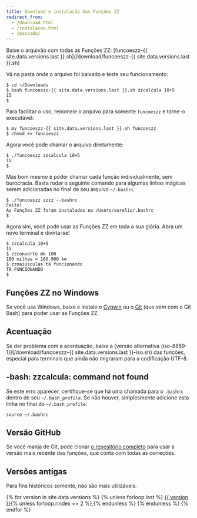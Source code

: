 ```yaml
---
title: Download e instalação das Funções ZZ
redirect_from:
  - /download.html
  - /instalacao.html
  - /passado/
---
```


<!-- > Dica: Sabia que você também também pode usar as Funções ZZ [direto no navegador](http://funcoeszz.net/online/), ou [em seu iPhone](http://itunes.apple.com/br/app/funcoes-zz/id492258680?mt=8)? -->

<!-- > Dica: Manja de git? Então [baixe o repositório completo](https://github.com/funcoeszz/funcoeszz) e seja feliz! -->

<!-- > Vá no [Funções ZZ à la carte](/a-la-carte/?zz=*), escolha as funções desejadas e aperte o botão *Baixar arquivo*. Um arquivo chamado `funcoeszz.sh` será baixado para o seu computador. -->

Baixe o arquivão com todas as Funções ZZ: [funcoeszz-{{ site.data.versions.last }}.sh](/download/funcoeszz-{{ site.data.versions.last }}.sh)

Vá na pasta onde o arquivo foi baixado e teste seu funcionamento:

```console
$ cd ~/Downloads
$ bash funcoeszz-{{ site.data.versions.last }}.sh zzcalcula 10+5
15
$
```

Para facilitar o uso, renomeie o arquivo para somente `funcoeszz` e torne-o executável:

```console
$ mv funcoeszz-{{ site.data.versions.last }}.sh funcoeszz
$ chmod +x funcoeszz
```

Agora você pode chamar o arquivo diretamente:

```console
$ ./funcoeszz zzcalcula 10+5
15
$
```

Mas bom mesmo é poder chamar cada função individualmente, sem burocracia. Basta rodar o seguinte comando para algumas linhas mágicas serem adicionadas no final de seu arquivo `~/.bashrc`

```console
$ ./funcoeszz zzzz --bashrc
Feito!
As Funções ZZ foram instaladas no /Users/aurelio/.bashrc
$
```

Agora sim, você pode usar as Funções ZZ em toda a sua glória. Abra um novo terminal e divirta-se!

```console
$ zzcalcula 10+5
15
$ zzconverte mk 100
100 milhas = 160.900 km
$ zzmaiusculas tá funcionando
TÁ FUNCIONANDO
$
```


## Funções ZZ no Windows

Se você usa Windows, baixe e instale o [Cygwin](http://aurelio.net/cygwin/) ou o [Git](http://git-scm.com/downloads) (que vem com o Git Bash) para poder usar as Funções ZZ.


## Acentuação

Se der problema com a acentuação, baixe a [versão alternativa (iso-8859-1)](/download/funcoeszz-{{ site.data.versions.last }}-iso.sh) das funções, especial para terminais que ainda não migraram para a codificação UTF-8.


## -bash: zzcalcula: command not found

Se este erro aparecer, certifique-se que há uma chamada para o `.bashrc` dentro de seu `~/.bash_profile`. Se não houver, simplesmente adicione esta linha no final do `~/.bash_profile`:

```
source ~/.bashrc
```


## Versão GitHub

Se você manja de Git, pode clonar [o repositório completo](https://github.com/funcoeszz/funcoeszz) para usar a versão mais recente das funções, que conta com todas as correções.


## Versões antigas

Para fins históricos somente, não são mais utilizáveis.

<p>
{% for version in site.data.versions %}
    {% unless forloop.last %}
        <a href="/download/funcoeszz-{{ version }}.sh">{{ version }}</a>{% unless forloop.rindex == 2 %},{% endunless %}
    {% endunless %}
{% endfor %}
</p>
